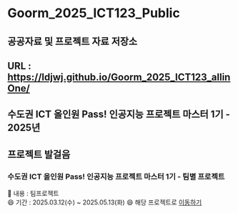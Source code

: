 # Goorm_2025_ICT123_Public


## 공공자료 및 프로젝트 자료 저장소
## URL : https://ldjwj.github.io/Goorm_2025_ICT123_allinOne/



## 수도권 ICT 올인원 Pass! 인공지능 프로젝트 마스터 1기 - 2025년

## 프로젝트 발걸음 

### 수도권 ICT 올인원 Pass! 인공지능 프로젝트 마스터 1기 - 팀별 프로젝트
🔭 내용 : 팀프로젝트  <br>
😄 기간 : 2025.03.12(수) ~ 2025.05.13(화)
😄 해당 프로젝트로 [이동하기](https://github.com/LDJWJ/Goorm_2025_ICT123_allinOne/tree/main/ICT01_2503_2505)  




<!--
**LDJWJ/LDJWJ** is a ✨ _special_ ✨ repository because its `README.md` (this file) appears on your GitHub profile.

Here are some ideas to get you started:

- 🔭 I’m currently working on ...
- 🌱 I’m currently learning ...
- 👯 I’m looking to collaborate on ...
- 🤔 I’m looking for help with ...
- 💬 Ask me about ...
- 📫 How to reach me: ...
- 😄 Pronouns: ...
- ⚡ Fun fact: ...
-->

